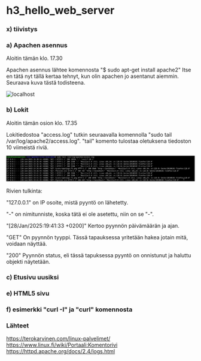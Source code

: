 # h3_hello_web_server

### x) tiivistys

### a) Apachen asennus
Aloitin tämän klo. 17.30

Apachen asennus lähtee komennosta "$ sudo apt-get install apache2" Itse en tätä nyt tällä kertaa tehnyt, kun olin apachen jo asentanut aiemmin. Seuraava kuva tästä todisteena.

![localhost](images/localhost.png)


### b) Lokit
Aloitin tämän osion klo. 17.35

Lokitiedostoa "access.log" tutkin seuraavalla komennolla "sudo tail /var/log/apache2/access.log". "tail" komento tulostaa oletuksena tiedoston 10 viimeistä riviä.

![localhost](images/lokit1.png)

Rivien tulkinta:

  "127.0.0.1" on IP osoite, mistä pyyntö on lähetetty.
  
  "-" on nimitunniste, koska tätä ei ole asetettu, niin on se "-".
  
  "[28/Jan/2025:19:41:33 +0200]" Kertoo pyynnön päivämäärän ja ajan.
  
  "GET" On pyynnön tyyppi. Tässä tapauksessa yritetään hakea jotain mitä, voidaan näyttää.
  
  "200" Pyynnön status, eli tässä tapuksessa pyyntö on onnistunut ja haluttu objekti näytetään.

  
### c) Etusivu uusiksi

### e) HTML5 sivu

### f) esimerkki "curl -I" ja "curl" komennosta

### Lähteet
https://terokarvinen.com/linux-palvelimet/
https://www.linux.fi/wiki/Portaali:Komentorivi
https://httpd.apache.org/docs/2.4/logs.html
